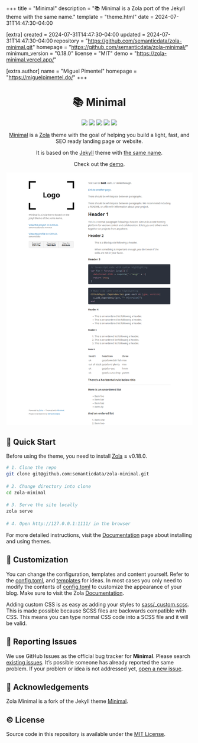 
+++
title = "Minimal"
description = "📚 Minimal is a Zola port of the Jekyll theme with the same name."
template = "theme.html"
date = 2024-07-31T14:47:30-04:00

[extra]
created = 2024-07-31T14:47:30-04:00
updated = 2024-07-31T14:47:30-04:00
repository = "https://github.com/semanticdata/zola-minimal.git"
homepage = "https://github.com/semanticdata/zola-minimal/"
minimum_version = "0.18.0"
license = "MIT"
demo = "https://zola-minimal.vercel.app/"

[extra.author]
name = "Miguel Pimentel"
homepage = "https://miguelpimentel.do/"
+++        

<div align="center">
<h1>📚 Minimal</h1>
  <img src="https://img.shields.io/github/languages/code-size/semanticdata/zola-minimal" />
  <img src="https://img.shields.io/github/repo-size/semanticdata/zola-minimal" />
  <img src="https://img.shields.io/github/commit-activity/t/semanticdata/zola-minimal" />
  <img src="https://img.shields.io/github/last-commit/semanticdata/zola-minimal" />
  <img src="https://img.shields.io/website/https/zola-minimal.vercel.app.svg" />
</div>

<div align="center">

[Minimal](https://zola-minimal.vercel.app/) is a [Zola](https://www.getzola.org) theme with the goal of helping you build a light, fast, and SEO ready landing page or website.

It is based on the [Jekyll](https://jekyllrb.com/) theme with [the same name](https://github.com/pages-themes/minimal).

Check out the [demo](https://zola-minimal.vercel.app/).

</div>

![theme screenshot](screenshot.png)

## 🚀 Quick Start

Before using the theme, you need to install [Zola](https://www.getzola.org/documentation/getting-started/installation/) ≥ v0.18.0.

```sh
# 1. Clone the repo
git clone git@github.com:semanticdata/zola-minimal.git

# 2. Change directory into clone
cd zola-minimal

# 3. Serve the site locally
zola serve

# 4. Open http://127.0.0.1:1111/ in the browser
```

For more detailed instructions, visit the [Documentation](https://www.getzola.org/documentation/themes/installing-and-using-themes/) page about installing and using themes.

## 🎨 Customization

You can change the configuration, templates and content yourself. Refer to the [config.toml](config.toml), and [templates](templates) for ideas. In most cases you only need to modify the contents of [config.toml](config.toml) to customize the appearance of your blog. Make sure to visit the Zola [Documentation](https://www.getzola.org/documentation/getting-started/overview/).

Adding custom CSS is as easy as adding your styles to [sass/_custom.scss](sass/_custom.scss). This is made possible because SCSS files are backwards compatible with CSS. This means you can type normal CSS code into a SCSS file and it will be valid.

## 🚩 Reporting Issues

We use GitHub Issues as the official bug tracker for **Minimal**. Please search [existing issues](https://github.com/semanticdata/zola-minimal/issues). It’s possible someone has already reported the same problem. If your problem or idea is not addressed yet, [open a new issue](https://github.com/semanticdata/zola-minimal/issues/new).

## 💜 Acknowledgements

Zola Minimal is a fork of the Jekyll theme [Minimal](https://github.com/pages-themes/minimal).

## © License

Source code in this repository is available under the [MIT License](LICENSE).

        